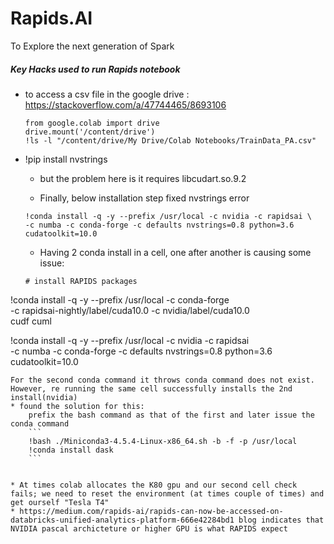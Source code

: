 # Rapids.AI
To Explore the next generation of Spark


##### Key Hacks used to run Rapids notebook
* to access a csv file in the google drive : https://stackoverflow.com/a/47744465/8693106
  ```
  from google.colab import drive
  drive.mount('/content/drive')
  !ls -l "/content/drive/My Drive/Colab Notebooks/TrainData_PA.csv"
  ```
* !pip install nvstrings
  * but the problem here is it requires libcudart.so.9.2
  
  * Finally, below installation step fixed nvstrings error
  ```
  !conda install -q -y --prefix /usr/local -c nvidia -c rapidsai \
  -c numba -c conda-forge -c defaults nvstrings=0.8 python=3.6 cudatoolkit=10.0
  ```

  * Having 2 conda install in a cell, one after another is causing some issue:
  ```
  # install RAPIDS packages
!conda install -q -y --prefix /usr/local -c conda-forge \
  -c rapidsai-nightly/label/cuda10.0 -c nvidia/label/cuda10.0 \
  cudf cuml


!conda install -q -y --prefix /usr/local -c nvidia -c rapidsai \
  -c numba -c conda-forge -c defaults nvstrings=0.8 python=3.6 cudatoolkit=10.0

  ```
  For the second conda command it throws conda command does not exist. However, re running the same cell successfully installs the 2nd install(nvidia)
  * found the solution for this:
      prefix the bash command as that of the first and later issue the conda command
      ```
      !bash ./Miniconda3-4.5.4-Linux-x86_64.sh -b -f -p /usr/local
      !conda install dask
      ```


* At times colab allocates the K80 gpu and our second cell check fails; we need to reset the environment (at times couple of times) and get ourself "Tesla T4"
  * https://medium.com/rapids-ai/rapids-can-now-be-accessed-on-databricks-unified-analytics-platform-666e42284bd1 blog indicates that NVIDIA pascal archicteture or higher GPU is what RAPIDS expect
